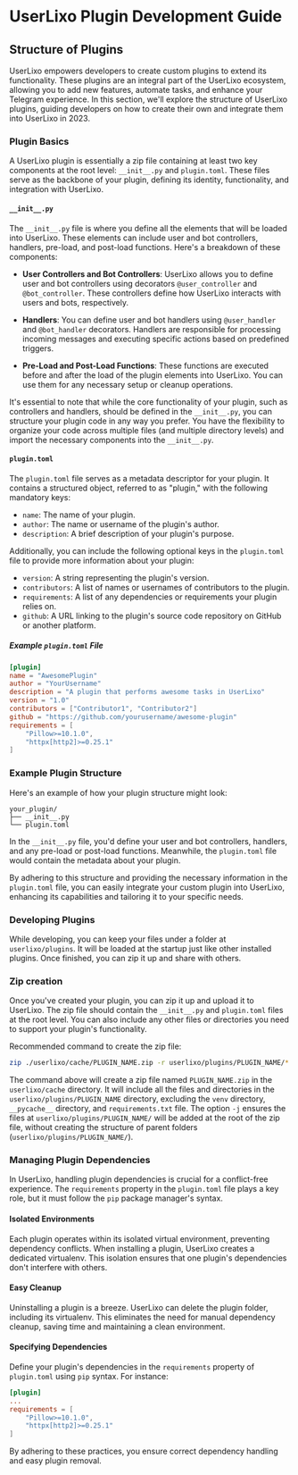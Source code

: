 # UserLixo Plugin Development Guide

## Structure of Plugins

UserLixo empowers developers to create custom plugins to extend its functionality. These plugins are an integral part of the UserLixo ecosystem, allowing you to add new features, automate tasks, and enhance your Telegram experience. In this section, we'll explore the structure of UserLixo plugins, guiding developers on how to create their own and integrate them into UserLixo in 2023.

### Plugin Basics

A UserLixo plugin is essentially a zip file containing at least two key components at the root level: `__init__.py` and `plugin.toml`. These files serve as the backbone of your plugin, defining its identity, functionality, and integration with UserLixo.

#### `__init__.py`

The `__init__.py` file is where you define all the elements that will be loaded into UserLixo. These elements can include user and bot controllers, handlers, pre-load, and post-load functions. Here's a breakdown of these components:

- **User Controllers and Bot Controllers**: UserLixo allows you to define user and bot controllers using decorators `@user_controller` and `@bot_controller`. These controllers define how UserLixo interacts with users and bots, respectively.

- **Handlers**: You can define user and bot handlers using `@user_handler` and `@bot_handler` decorators. Handlers are responsible for processing incoming messages and executing specific actions based on predefined triggers.

- **Pre-Load and Post-Load Functions**: These functions are executed before and after the load of the plugin elements into UserLixo. You can use them for any necessary setup or cleanup operations.

It's essential to note that while the core functionality of your plugin, such as controllers and handlers, should be defined in the `__init__.py`, you can structure your plugin code in any way you prefer. You have the flexibility to organize your code across multiple files (and multiple directory levels) and import the necessary components into the `__init__.py`.

#### `plugin.toml`

The `plugin.toml` file serves as a metadata descriptor for your plugin. It contains a structured object, referred to as "plugin," with the following mandatory keys:

- `name`: The name of your plugin.
- `author`: The name or username of the plugin's author.
- `description`: A brief description of your plugin's purpose.

Additionally, you can include the following optional keys in the `plugin.toml` file to provide more information about your plugin:

- `version`: A string representing the plugin's version.
- `contributors`: A list of names or usernames of contributors to the plugin.
- `requirements`: A list of any dependencies or requirements your plugin relies on.
- `github`: A URL linking to the plugin's source code repository on GitHub or another platform.

##### Example `plugin.toml` File
```toml
[plugin]
name = "AwesomePlugin"
author = "YourUsername"
description = "A plugin that performs awesome tasks in UserLixo"
version = "1.0"
contributors = ["Contributor1", "Contributor2"]
github = "https://github.com/yourusername/awesome-plugin"
requirements = [
    "Pillow>=10.1.0",
    "httpx[http2]>=0.25.1"
]

```
### Example Plugin Structure

Here's an example of how your plugin structure might look:

```
your_plugin/
├── __init__.py
└── plugin.toml
```

In the `__init__.py` file, you'd define your user and bot controllers, handlers, and any pre-load or post-load functions. Meanwhile, the `plugin.toml` file would contain the metadata about your plugin.

By adhering to this structure and providing the necessary information in the `plugin.toml` file, you can easily integrate your custom plugin into UserLixo, enhancing its capabilities and tailoring it to your specific needs.


### Developing Plugins

While developing, you can keep your files under a folder at `userlixo/plugins`. It will be loaded at the startup just like other installed plugins. Once finished, you can zip it up and share with others.
### Zip creation

Once you've created your plugin, you can zip it up and upload it to UserLixo. The zip file should contain the `__init__.py` and `plugin.toml` files at the root level. You can also include any other files or directories you need to support your plugin's functionality.

Recommended command to create the zip file:

```bash
zip ./userlixo/cache/PLUGIN_NAME.zip -r userlixo/plugins/PLUGIN_NAME/* -x "*venv/*" -x "*__pycache__/*" -x "*requirements.txt" -j
```

The command above will create a zip file named `PLUGIN_NAME.zip` in the `userlixo/cache` directory. It will include all the files and directories in the `userlixo/plugins/PLUGIN_NAME` directory, excluding the `venv` directory, `__pycache__` directory, and `requirements.txt` file.
The option `-j` ensures the files at `userlixo/plugins/PLUGIN_NAME/` will be added at the root of the zip file, without creating the structure of parent folders (`userlixo/plugins/PLUGIN_NAME/`).

### Managing Plugin Dependencies

In UserLixo, handling plugin dependencies is crucial for a conflict-free experience. The `requirements` property in the `plugin.toml` file plays a key role, but it must follow the `pip` package manager's syntax.

#### Isolated Environments

Each plugin operates within its isolated virtual environment, preventing dependency conflicts. When installing a plugin, UserLixo creates a dedicated virtualenv. This isolation ensures that one plugin's dependencies don't interfere with others.

#### Easy Cleanup

Uninstalling a plugin is a breeze. UserLixo can delete the plugin folder, including its virtualenv. This eliminates the need for manual dependency cleanup, saving time and maintaining a clean environment.

#### Specifying Dependencies

Define your plugin's dependencies in the `requirements` property of `plugin.toml` using `pip` syntax. For instance:

```toml
[plugin]
...
requirements = [
    "Pillow>=10.1.0",
    "httpx[http2]>=0.25.1"
]
```

By adhering to these practices, you ensure correct dependency handling and easy plugin removal.
